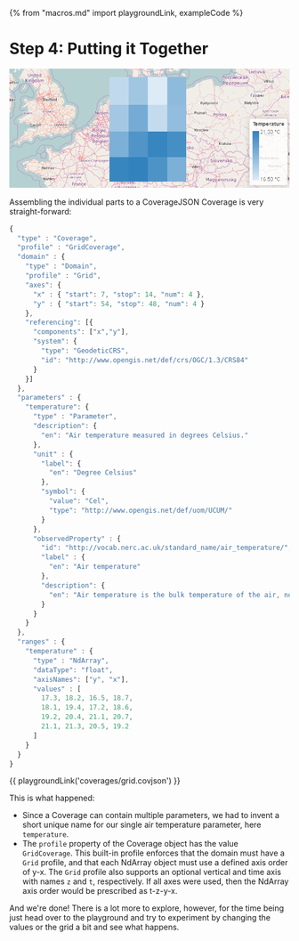 {% from "macros.md" import playgroundLink, exampleCode %}

# Step 4: Putting it Together

![Visualization of finished Coverage](images/playground_temperature_coverage.png)

Assembling the individual parts to a CoverageJSON Coverage is very straight-forward:
```js
{
  "type" : "Coverage",
  "profile" : "GridCoverage",
  "domain" : {
    "type" : "Domain",
    "profile" : "Grid",
    "axes": {
      "x" : { "start": 7, "stop": 14, "num": 4 },
      "y" : { "start": 54, "stop": 48, "num": 4 }
    },
    "referencing": [{
      "components": ["x","y"],
      "system": {
        "type": "GeodeticCRS",
        "id": "http://www.opengis.net/def/crs/OGC/1.3/CRS84"
      }
    }]
  },
  "parameters" : {
    "temperature": {
      "type" : "Parameter",
      "description": {
        "en": "Air temperature measured in degrees Celsius."
      },
      "unit" : {
        "label": {
          "en": "Degree Celsius"
        },
        "symbol": {
          "value": "Cel",
          "type": "http://www.opengis.net/def/uom/UCUM/"
        }
      },
      "observedProperty" : {
        "id": "http://vocab.nerc.ac.uk/standard_name/air_temperature/",
        "label" : {
          "en": "Air temperature"
        },
        "description": {
          "en": "Air temperature is the bulk temperature of the air, not the surface (skin) temperature."
        }
      }
    }
  },
  "ranges" : {
    "temperature" : {
      "type" : "NdArray",
      "dataType": "float",
      "axisNames": ["y", "x"],
      "values" : [
        17.3, 18.2, 16.5, 18.7,
        18.1, 19.4, 17.2, 18.6,
        19.2, 20.4, 21.1, 20.7,
        21.1, 21.3, 20.5, 19.2
      ]
    }
  }
}
```
{{ playgroundLink('coverages/grid.covjson') }}

This is what happened:

- Since a Coverage can contain multiple parameters, we had to invent a short unique name for our single air temperature parameter, here `temperature`.
- The `profile` property of the Coverage object has the value `GridCoverage`. This built-in profile enforces that the domain must have a `Grid` profile, and that each NdArray object must use a defined axis order of y-x. The `Grid` profile also supports an optional vertical and time axis with names `z` and `t`, respectively. If all axes were used, then the NdArray axis order would be prescribed as t-z-y-x.

And we're done! There is a lot more to explore, however, for the time being just head over to the playground and try to experiment by changing the values or the grid a bit and see what happens.
